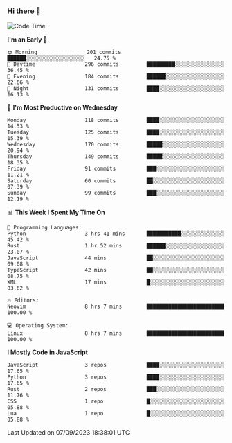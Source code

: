 ### Hi there 👋
<!--START_SECTION:waka-->
![Code Time](http://img.shields.io/badge/Code%20Time-153%20hrs%2034%20mins-blue)

**I'm an Early 🐤** 

```text
🌞 Morning                201 commits         ██████░░░░░░░░░░░░░░░░░░░   24.75 % 
🌆 Daytime                296 commits         █████████░░░░░░░░░░░░░░░░   36.45 % 
🌃 Evening                184 commits         ██████░░░░░░░░░░░░░░░░░░░   22.66 % 
🌙 Night                  131 commits         ████░░░░░░░░░░░░░░░░░░░░░   16.13 % 
```
📅 **I'm Most Productive on Wednesday** 

```text
Monday                   118 commits         ████░░░░░░░░░░░░░░░░░░░░░   14.53 % 
Tuesday                  125 commits         ████░░░░░░░░░░░░░░░░░░░░░   15.39 % 
Wednesday                170 commits         █████░░░░░░░░░░░░░░░░░░░░   20.94 % 
Thursday                 149 commits         █████░░░░░░░░░░░░░░░░░░░░   18.35 % 
Friday                   91 commits          ███░░░░░░░░░░░░░░░░░░░░░░   11.21 % 
Saturday                 60 commits          ██░░░░░░░░░░░░░░░░░░░░░░░   07.39 % 
Sunday                   99 commits          ███░░░░░░░░░░░░░░░░░░░░░░   12.19 % 
```


📊 **This Week I Spent My Time On** 

```text
💬 Programming Languages: 
Python                   3 hrs 41 mins       ███████████░░░░░░░░░░░░░░   45.42 % 
Rust                     1 hr 52 mins        ██████░░░░░░░░░░░░░░░░░░░   23.07 % 
JavaScript               44 mins             ██░░░░░░░░░░░░░░░░░░░░░░░   09.08 % 
TypeScript               42 mins             ██░░░░░░░░░░░░░░░░░░░░░░░   08.75 % 
XML                      17 mins             █░░░░░░░░░░░░░░░░░░░░░░░░   03.62 % 

🔥 Editors: 
Neovim                   8 hrs 7 mins        █████████████████████████   100.00 % 

💻 Operating System: 
Linux                    8 hrs 7 mins        █████████████████████████   100.00 % 
```

**I Mostly Code in JavaScript** 

```text
JavaScript               3 repos             ████░░░░░░░░░░░░░░░░░░░░░   17.65 % 
Python                   3 repos             ████░░░░░░░░░░░░░░░░░░░░░   17.65 % 
Rust                     2 repos             ███░░░░░░░░░░░░░░░░░░░░░░   11.76 % 
CSS                      1 repo              █░░░░░░░░░░░░░░░░░░░░░░░░   05.88 % 
Lua                      1 repo              █░░░░░░░░░░░░░░░░░░░░░░░░   05.88 % 
```




 Last Updated on 07/09/2023 18:38:01 UTC
<!--END_SECTION:waka-->

<!--
**YoganshSharma/YoganshSharma** is a ✨ _special_ ✨ repository because its `README.md` (this file) appears on your GitHub profile.

Here are some ideas to get you started:

- 🔭 I’m currently working on ...
- 🌱 I’m currently learning ...
- 👯 I’m looking to collaborate on ...
- 🤔 I’m looking for help with ...
- 💬 Ask me about ...
- 📫 How to reach me: ...
- 😄 Pronouns: ...
- ⚡ Fun fact: ...
-->
